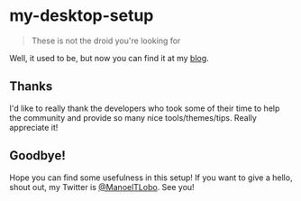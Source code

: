 # my-desktop-setup
> These is not the droid you're looking for

Well, it used to be, but now you can find it at my [blog](https://manoel.tech/01-my-desktop-setup).

## Thanks
I'd like to really thank the developers who took some of their time to help the community and provide so many nice tools/themes/tips. Really appreciate it!

## Goodbye!
Hope you can find some usefulness in this setup! If you want to give a hello, shout out, my Twitter is [@ManoelTLobo](https://www.twitter.com/ManoelTLobo). See you!
